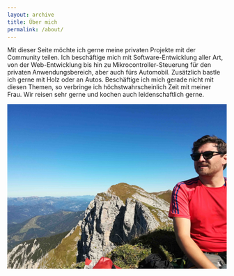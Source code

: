 ```yaml
---
layout: archive
title: Über mich
permalink: /about/
---
```

Mit dieser Seite möchte ich gerne meine privaten Projekte mit der Community teilen. Ich beschäftige mich mit Software-Entwicklung
aller Art, von der Web-Entwicklung bis hin zu Mikrocontroller-Steuerung für den privaten Anwendungsbereich, aber auch fürs 
Automobil. Zusätzlich bastle ich gerne mit Holz oder an Autos. 
Beschäftige ich mich gerade nicht mit diesen Themen, so verbringe ich höchstwahrscheinlich Zeit mit meiner Frau. Wir reisen sehr
gerne und kochen auch leidenschaftlich gerne.



![FLorian Richter](/assets/images/bio.jpg)
